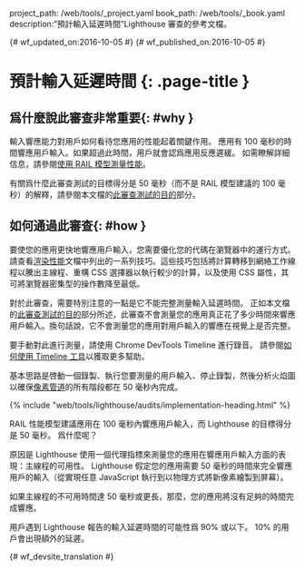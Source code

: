 project_path: /web/tools/_project.yaml
book_path: /web/tools/_book.yaml
description:“預計輸入延遲時間”Lighthouse 審查的參考文檔。

{# wf_updated_on:2016-10-05 #}
{# wf_published_on:2016-10-05 #}

# 預計輸入延遲時間 {: .page-title }

## 爲什麼說此審查非常重要{: #why }

輸入響應能力對用戶如何看待您應用的性能起着關鍵作用。
應用有 100 毫秒的時間響應用戶輸入。如果超過此時間，用戶就會認爲應用反應遲緩。
如需瞭解詳細信息，請參閱[使用 RAIL 模型測量性能](/web/fundamentals/performance/rail)。


有關爲什麼此審查測試的目標得分是 50 毫秒（而不是 RAIL 模型建議的 100 毫秒）的解釋，請參閱本文檔的[此審查測試的目的](#what)部分。



## 如何通過此審查{: #how }

要使您的應用更快地響應用戶輸入，您需要優化您的代碼在瀏覽器中的運行方式。
請查看[渲染性能](/web/fundamentals/performance/rendering/)文檔中列出的一系列技巧。這些技巧包括將計算轉移到網絡工作線程以騰出主線程、重構 CSS 選擇器以執行較少的計算，以及使用 CSS 屬性，其可將瀏覽器密集型的操作數降至最低。




對於此審查，需要特別注意的一點是它不能完整測量輸入延遲時間。
正如本文檔的[此審查測試的目的](#what)部分所述，此審查不會測量您的應用真正花了多少時間來響應用戶輸入。換句話說，它不會測量您的應用對用戶輸入的響應在視覺上是否完整。


要手動對此進行測量，請使用 Chrome DevTools Timeline 進行錄音。
請參閱[如何使用 Timeline 工具](/web/tools/chrome-devtools/evaluate-performance/timeline-tool)以獲取更多幫助。

基本思路是啓動一個錄製、執行您要測量的用戶輸入、停止錄製，然後分析火焰圖以確保[像素管道](/web/fundamentals/performance/rendering/#the_pixel_pipeline)的所有階段都在 50 毫秒內完成。





{% include "web/tools/lighthouse/audits/implementation-heading.html" %}

RAIL 性能模型建議應用在 100 毫秒內響應用戶輸入，而 Lighthouse 的目標得分是 50 毫秒。
爲什麼呢？

原因是 Lighthouse 使用一個代理指標來測量您的應用在響應用戶輸入方面的表現：主線程的可用性。
Lighthouse 假定您的應用需要 50 毫秒的時間來完全響應用戶的輸入（從實現任意 JavaScript 執行到以物理方式將新像素繪製到屏幕）。


如果主線程的不可用時間達 50 毫秒或更長，那麼，您的應用將沒有足夠的時間完成響應。


用戶遇到 Lighthouse 報告的輸入延遲時間的可能性爲 90% 或以下。
10% 的用戶會出現額外的延遲。



{# wf_devsite_translation #}
